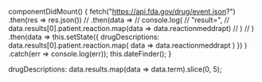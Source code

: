   componentDidMount() {
    fetch("https://api.fda.gov/drug/event.json?")
      .then(res => res.json())
      // .then(data =>
      //   console.log(
      //     "result=",
      //     data.results[0].patient.reaction.map(data => data.reactionmeddrapt)
      //   )
      // )
      .then(data =>
        this.setState({
          drugDescriptions: data.results[0].patient.reaction.map(
            data => data.reactionmeddrapt
          )
        })
      )
      .catch(err => console.log(err));
    this.dateFinder();
  }

  drugDescriptions: data.results.map(data => data.term).slice(0, 5);